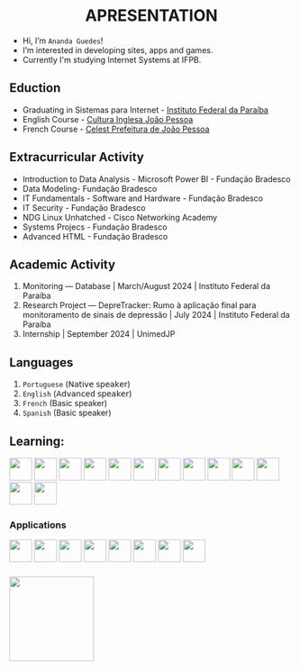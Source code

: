 <h1 align="center">APRESENTATION</h1>


- Hi, I’m `Ananda Guedes`!
- I’m interested in developing sites, apps and games.
- Currently I'm studying Internet Systems at IFPB.

## Eduction
- Graduating in Sistemas para Internet - [Instituto Federal da Paraíba](https://www.ifpb.edu.br/)
- English Course - [Cultura Inglesa João Pessoa](https://www.culturainglesapb.com.br/)
- French Course - [Celest Prefeitura de João Pessoa](https://sites.google.com/view/celestjoaopessoa/inicio)

## Extracurricular Activity 
- Introduction to Data Analysis - Microsoft Power BI - Fundação Bradesco
- Data Modeling- Fundação Bradesco
- IT Fundamentals - Software and Hardware -  Fundação Bradesco
- IT Security - Fundação Bradesco
- NDG Linux Unhatched - Cisco Networking Academy
- Systems Projecs - Fundação Bradesco
- Advanced HTML -  Fundação Bradesco

## Academic Activity
1. Monitoring — Database | March/August 2024 | Instituto Federal da Paraíba
2. Research Project — DepreTracker: Rumo à aplicação final para monitoramento de sinais de depressão | July 2024 | Instituto Federal da Paraíba
3. Internship | September 2024 | UnimedJP

## Languages
1. `Portuguese` (𝖭𝖺𝗍𝗂𝗏𝖾 𝗌𝗉𝖾𝖺𝗄𝖾𝗋)
2. `English` (𝖠𝖽𝗏𝖺𝗇𝖼𝖾𝖽 𝗌𝗉𝖾𝖺𝗄𝖾𝗋)
3. `French` (Basic speaker)
4. `Spanish` (Basic speaker)

## Learning:

<div>
    <img loading="lazy" src="https://cdn.jsdelivr.net/gh/devicons/devicon/icons/python/python-original.svg" width="40" height="40"/> 
    <img loading="lazy" src="https://cdn.jsdelivr.net/gh/devicons/devicon@latest/icons/numpy/numpy-original.svg" width="40" height="40"/>
    <img loading="lazy" src="https://cdn.jsdelivr.net/gh/devicons/devicon@latest/icons/jupyter/jupyter-original-wordmark.svg" width="40" height="40"/>
    <img loading="lazy" src="https://cdn.jsdelivr.net/gh/devicons/devicon@latest/icons/java/java-original.svg"  width="40" height="40"/>
    <img loading="lazy" src="https://cdn.jsdelivr.net/gh/devicons/devicon@latest/icons/supabase/supabase-original-wordmark.svg" width="40" height="40"/>
    <img loading="lazy" src="https://cdn.jsdelivr.net/gh/devicons/devicon/icons/html5/html5-original.svg" width="40" height="40"/> 
    <img loading="lazy" src="https://cdn.jsdelivr.net/gh/devicons/devicon/icons/css3/css3-original.svg" width="40" height="40"/> 
    <img loading="lazy" src="https://cdn.jsdelivr.net/gh/devicons/devicon@latest/icons/tailwindcss/tailwindcss-original.svg" width="40" height="40"/>
    <img loading="lazy" src="https://cdn.jsdelivr.net/gh/devicons/devicon/icons/javascript/javascript-original.svg" width="40" height="40"/> 
    <img loading="lazy" src="https://cdn.jsdelivr.net/gh/devicons/devicon/icons/react/react-original.svg" width="40" height="40"/> 
    <img loading="lazy" src="https://cdn.jsdelivr.net/gh/devicons/devicon@latest/icons/nodejs/nodejs-original.svg" width="40" height="40"/>
    <img loading="lazy" src="https://cdn.jsdelivr.net/gh/devicons/devicon@latest/icons/npm/npm-original-wordmark.svg" width="40" height="40"/>
    <img loading="lazy" src="https://cdn.jsdelivr.net/gh/devicons/devicon@latest/icons/nextjs/nextjs-original.svg" width="40" height="40"/>
</div>

<h3>Applications</h3>
<div>
    <img loading="lazy" src="https://cdn.jsdelivr.net/gh/devicons/devicon/icons/git/git-original.svg" width="40" height="40"/> 
    <img loading="lazy" src="https://cdn.jsdelivr.net/gh/devicons/devicon/icons/vscode/vscode-original.svg" width="40" height="40"/> 
    <img loading="lazy" src="https://cdn.jsdelivr.net/gh/devicons/devicon@latest/icons/eclipse/eclipse-original.svg" width="40" height="40"/>
    <img loading="lazy" src="https://cdn.jsdelivr.net/gh/devicons/devicon@latest/icons/postgresql/postgresql-original-wordmark.svg" width="40" height="40"/>
    <img loading="lazy" src="https://cdn.jsdelivr.net/gh/devicons/devicon@latest/icons/oracle/oracle-original.svg" width="40" height="40"/>
    <img loading="lazy" src="https://cdn.jsdelivr.net/gh/devicons/devicon/icons/figma/figma-original.svg" width="40" height="40"/> 
    <img loading="lazy" src="https://cdn.jsdelivr.net/gh/devicons/devicon/icons/canva/canva-original.svg" width="40" height="40"/> 
    <img loading="lazy" src="https://cdn.jsdelivr.net/gh/devicons/devicon@latest/icons/notion/notion-original.svg" width="40" height="40"/>
</div>

###
<div>
<a href="https://github.com/agu3des">
<img loading="lazy" height="150em" src="https://github-readme-stats.vercel.app/api/top-langs/?username=agu3des&layout=compact&langs_count=7&theme=radical"/>
</div>
